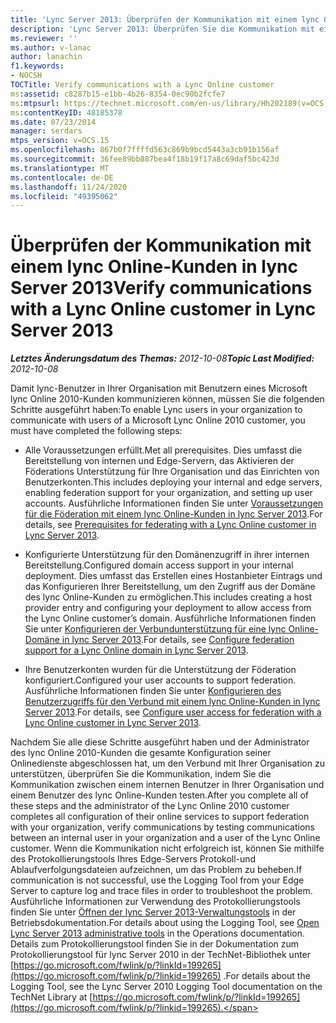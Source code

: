 ```yaml
---
title: 'Lync Server 2013: Überprüfen der Kommunikation mit einem lync Online-Kunden'
description: 'Lync Server 2013: Überprüfen Sie die Kommunikation mit einem lync Online-Kunden.'
ms.reviewer: ''
ms.author: v-lanac
author: lanachin
f1.keywords:
- NOCSH
TOCTitle: Verify communications with a Lync Online customer
ms:assetid: c8287b15-e1bb-4b26-8354-0ec90b2fcfe7
ms:mtpsurl: https://technet.microsoft.com/en-us/library/Hh202189(v=OCS.15)
ms:contentKeyID: 48185378
ms.date: 07/23/2014
manager: serdars
mtps_version: v=OCS.15
ms.openlocfilehash: 867b0f7ffffd563c869b9bcd5443a3cb91b156af
ms.sourcegitcommit: 36fee89bb887bea4f18b19f17a8c69daf5bc423d
ms.translationtype: MT
ms.contentlocale: de-DE
ms.lasthandoff: 11/24/2020
ms.locfileid: "49395062"
---
```

# <a name="verify-communications-with-a-lync-online-customer-in-lync-server-2013"></a><span data-ttu-id="7dcbf-103">Überprüfen der Kommunikation mit einem lync Online-Kunden in lync Server 2013</span><span class="sxs-lookup"><span data-stu-id="7dcbf-103">Verify communications with a Lync Online customer in Lync Server 2013</span></span>

<div data-xmlns="http://www.w3.org/1999/xhtml">

<div class="topic" data-xmlns="http://www.w3.org/1999/xhtml" data-msxsl="urn:schemas-microsoft-com:xslt" data-cs="https://msdn.microsoft.com/">

<div data-asp="https://msdn2.microsoft.com/asp">



</div>

<div id="mainSection">

<div id="mainBody"><span data-ttu-id="7dcbf-104">

<span> </span></span><span class="sxs-lookup"><span data-stu-id="7dcbf-104">

<span> </span></span></span>

<span data-ttu-id="7dcbf-105">_**Letztes Änderungsdatum des Themas:** 2012-10-08_</span><span class="sxs-lookup"><span data-stu-id="7dcbf-105">_**Topic Last Modified:** 2012-10-08_</span></span>

<span data-ttu-id="7dcbf-106">Damit lync-Benutzer in Ihrer Organisation mit Benutzern eines Microsoft lync Online 2010-Kunden kommunizieren können, müssen Sie die folgenden Schritte ausgeführt haben:</span><span class="sxs-lookup"><span data-stu-id="7dcbf-106">To enable Lync users in your organization to communicate with users of a Microsoft Lync Online 2010 customer, you must have completed the following steps:</span></span>

  - <span data-ttu-id="7dcbf-107">Alle Voraussetzungen erfüllt.</span><span class="sxs-lookup"><span data-stu-id="7dcbf-107">Met all prerequisites.</span></span> <span data-ttu-id="7dcbf-108">Dies umfasst die Bereitstellung von internen und Edge-Servern, das Aktivieren der Föderations Unterstützung für Ihre Organisation und das Einrichten von Benutzerkonten.</span><span class="sxs-lookup"><span data-stu-id="7dcbf-108">This includes deploying your internal and edge servers, enabling federation support for your organization, and setting up user accounts.</span></span> <span data-ttu-id="7dcbf-109">Ausführliche Informationen finden Sie unter [Voraussetzungen für die Föderation mit einem lync Online-Kunden in lync Server 2013](lync-server-2013-prerequisites-for-federating-with-a-lync-online-customer.md).</span><span class="sxs-lookup"><span data-stu-id="7dcbf-109">For details, see [Prerequisites for federating with a Lync Online customer in Lync Server 2013](lync-server-2013-prerequisites-for-federating-with-a-lync-online-customer.md).</span></span>

  - <span data-ttu-id="7dcbf-110">Konfigurierte Unterstützung für den Domänenzugriff in ihrer internen Bereitstellung.</span><span class="sxs-lookup"><span data-stu-id="7dcbf-110">Configured domain access support in your internal deployment.</span></span> <span data-ttu-id="7dcbf-111">Dies umfasst das Erstellen eines Hostanbieter Eintrags und das Konfigurieren Ihrer Bereitstellung, um den Zugriff aus der Domäne des lync Online-Kunden zu ermöglichen.</span><span class="sxs-lookup"><span data-stu-id="7dcbf-111">This includes creating a host provider entry and configuring your deployment to allow access from the Lync Online customer’s domain.</span></span> <span data-ttu-id="7dcbf-112">Ausführliche Informationen finden Sie unter [Konfigurieren der Verbundunterstützung für eine lync Online-Domäne in lync Server 2013](lync-server-2013-configure-federation-support-for-a-lync-online-domain.md).</span><span class="sxs-lookup"><span data-stu-id="7dcbf-112">For details, see [Configure federation support for a Lync Online domain in Lync Server 2013](lync-server-2013-configure-federation-support-for-a-lync-online-domain.md).</span></span>

  - <span data-ttu-id="7dcbf-113">Ihre Benutzerkonten wurden für die Unterstützung der Föderation konfiguriert.</span><span class="sxs-lookup"><span data-stu-id="7dcbf-113">Configured your user accounts to support federation.</span></span> <span data-ttu-id="7dcbf-114">Ausführliche Informationen finden Sie unter [Konfigurieren des Benutzerzugriffs für den Verbund mit einem lync Online-Kunden in lync Server 2013](lync-server-2013-configure-user-access-for-federation-with-a-lync-online-customer.md).</span><span class="sxs-lookup"><span data-stu-id="7dcbf-114">For details, see [Configure user access for federation with a Lync Online customer in Lync Server 2013](lync-server-2013-configure-user-access-for-federation-with-a-lync-online-customer.md).</span></span>

<span data-ttu-id="7dcbf-115">Nachdem Sie alle diese Schritte ausgeführt haben und der Administrator des lync Online 2010-Kunden die gesamte Konfiguration seiner Onlinedienste abgeschlossen hat, um den Verbund mit Ihrer Organisation zu unterstützen, überprüfen Sie die Kommunikation, indem Sie die Kommunikation zwischen einem internen Benutzer in Ihrer Organisation und einem Benutzer des lync Online-Kunden testen.</span><span class="sxs-lookup"><span data-stu-id="7dcbf-115">After you complete all of these steps and the administrator of the Lync Online 2010 customer completes all configuration of their online services to support federation with your organization, verify communications by testing communications between an internal user in your organization and a user of the Lync Online customer.</span></span> <span data-ttu-id="7dcbf-116">Wenn die Kommunikation nicht erfolgreich ist, können Sie mithilfe des Protokollierungstools Ihres Edge-Servers Protokoll-und Ablaufverfolgungsdateien aufzeichnen, um das Problem zu beheben.</span><span class="sxs-lookup"><span data-stu-id="7dcbf-116">If communication is not successful, use the Logging Tool from your Edge Server to capture log and trace files in order to troubleshoot the problem.</span></span> <span data-ttu-id="7dcbf-117">Ausführliche Informationen zur Verwendung des Protokollierungstools finden Sie unter [Öffnen der lync Server 2013-Verwaltungstools](lync-server-2013-open-lync-server-administrative-tools.md) in der Betriebsdokumentation.</span><span class="sxs-lookup"><span data-stu-id="7dcbf-117">For details about using the Logging Tool, see [Open Lync Server 2013 administrative tools](lync-server-2013-open-lync-server-administrative-tools.md) in the Operations documentation.</span></span> <span data-ttu-id="7dcbf-118">Details zum Protokollierungstool finden Sie in der Dokumentation zum Protokollierungstool für lync Server 2010 in der TechNet-Bibliothek unter [https://go.microsoft.com/fwlink/p/?linkId=199265](https://go.microsoft.com/fwlink/p/?linkid=199265) .</span><span class="sxs-lookup"><span data-stu-id="7dcbf-118">For details about the Logging Tool, see the Lync Server 2010 Logging Tool documentation on the TechNet Library at [https://go.microsoft.com/fwlink/p/?linkId=199265](https://go.microsoft.com/fwlink/p/?linkid=199265).</span></span>

<span data-ttu-id="7dcbf-119"></div>

<span> </span>

</div>

</div>

</span><span class="sxs-lookup"><span data-stu-id="7dcbf-119"></div>

<span> </span>

</div>

</div>

</span></span></div>


